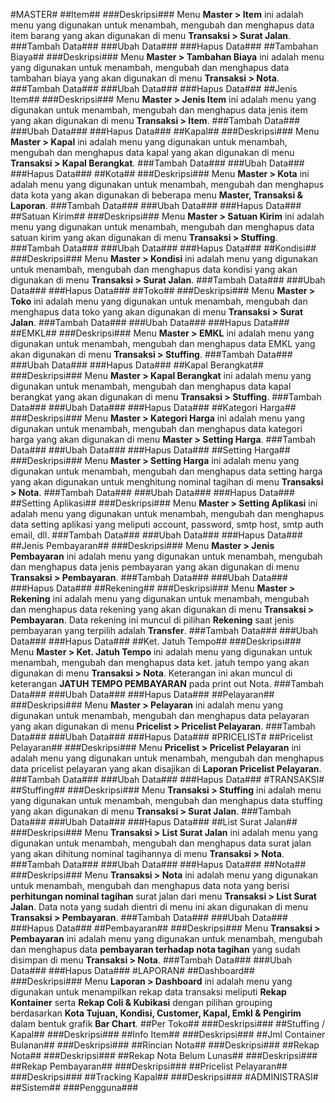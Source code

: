 #MASTER#
##Item##
###Deskripsi###
Menu **Master > Item** ini adalah menu yang digunakan untuk menambah, mengubah dan menghapus data item barang yang akan digunakan di menu **Transaksi > Surat Jalan**.
###Tambah Data###
###Ubah Data###
###Hapus Data###
##Tambahan Biaya##
###Deskripsi###
Menu **Master > Tambahan Biaya** ini adalah menu yang digunakan untuk menambah, mengubah dan menghapus data tambahan biaya yang akan digunakan di menu **Transaksi > Nota**.
###Tambah Data###
###Ubah Data###
###Hapus Data###
##Jenis Item##
###Deskripsi###
Menu **Master > Jenis Item** ini adalah menu yang digunakan untuk menambah, mengubah dan menghapus data jenis item yang akan digunakan di menu **Transaksi > Item**.
###Tambah Data###
###Ubah Data###
###Hapus Data###
##Kapal##
###Deskripsi###
Menu **Master > Kapal** ini adalah menu yang digunakan untuk menambah, mengubah dan menghapus data kapal yang akan digunakan di menu **Transaksi > Kapal Berangkat**.
###Tambah Data###
###Ubah Data###
###Hapus Data###
##Kota##
###Deskripsi###
Menu **Master > Kota** ini adalah menu yang digunakan untuk menambah, mengubah dan menghapus data kota yang akan digunakan di beberapa menu **Master, Transaksi & Laporan**.
###Tambah Data###
###Ubah Data###
###Hapus Data###
##Satuan Kirim##
###Deskripsi###
Menu **Master > Satuan Kirim** ini adalah menu yang digunakan untuk menambah, mengubah dan menghapus data satuan kirim yang akan digunakan di menu **Transaksi > Stuffing**.
###Tambah Data###
###Ubah Data###
###Hapus Data###
##Kondisi##
###Deskripsi###
Menu **Master > Kondisi** ini adalah menu yang digunakan untuk menambah, mengubah dan menghapus data kondisi yang akan digunakan di menu **Transaksi > Surat Jalan**.
###Tambah Data###
###Ubah Data###
###Hapus Data###
##Toko##
###Deskripsi###
Menu **Master > Toko** ini adalah menu yang digunakan untuk menambah, mengubah dan menghapus data toko yang akan digunakan di menu **Transaksi > Surat Jalan**.
###Tambah Data###
###Ubah Data###
###Hapus Data###
##EMKL##
###Deskripsi###
Menu **Master > EMKL** ini adalah menu yang digunakan untuk menambah, mengubah dan menghapus data EMKL yang akan digunakan di menu **Transaksi > Stuffing**.
###Tambah Data###
###Ubah Data###
###Hapus Data###
##Kapal Berangkat##
###Deskripsi###
Menu **Master > Kapal Berangkat** ini adalah menu yang digunakan untuk menambah, mengubah dan menghapus data kapal berangkat yang akan digunakan di menu **Transaksi > Stuffing**.
###Tambah Data###
###Ubah Data###
###Hapus Data###
##Kategori Harga##
###Deskripsi###
Menu **Master > Kategori Harga** ini adalah menu yang digunakan untuk menambah, mengubah dan menghapus data kategori harga yang akan digunakan di menu **Master > Setting Harga**.
###Tambah Data###
###Ubah Data###
###Hapus Data###
##Setting Harga##
###Deskripsi###
Menu **Master > Setting Harga** ini adalah menu yang digunakan untuk menambah, mengubah dan menghapus data setting harga yang akan digunakan untuk menghitung nominal tagihan di menu **Transaksi > Nota**.
###Tambah Data###
###Ubah Data###
###Hapus Data###
##Setting Aplikasi##
###Deskripsi###
Menu **Master > Setting Aplikasi** ini adalah menu yang digunakan untuk menambah, mengubah dan menghapus data setting aplikasi yang meliputi account, password, smtp host, smtp auth email, dll.
###Tambah Data###
###Ubah Data###
###Hapus Data###
##Jenis Pembayaran##
###Deskripsi###
Menu **Master > Jenis Pembayaran** ini adalah menu yang digunakan untuk menambah, mengubah dan menghapus data jenis pembayaran yang akan digunakan di menu **Transaksi > Pembayaran**.
###Tambah Data###
###Ubah Data###
###Hapus Data###
##Rekening##
###Deskripsi###
Menu **Master > Rekening** ini adalah menu yang digunakan untuk menambah, mengubah dan menghapus data rekening yang akan digunakan di menu **Transaksi > Pembayaran**. Data rekening ini muncul di pilihan **Rekening** saat jenis pembayaran yang terpilih adalah **Transfer**.
###Tambah Data###
###Ubah Data###
###Hapus Data###
##Ket. Jatuh Tempo##
###Deskripsi###
Menu **Master > Ket. Jatuh Tempo** ini adalah menu yang digunakan untuk menambah, mengubah dan menghapus data ket. jatuh tempo yang akan digunakan di menu **Transaksi > Nota**. Keterangan ini akan muncul di keterangan **JATUH TEMPO PEMBAYARAN** pada print out Nota.
###Tambah Data###
###Ubah Data###
###Hapus Data###
##Pelayaran##
###Deskripsi###
Menu **Master > Pelayaran** ini adalah menu yang digunakan untuk menambah, mengubah dan menghapus data pelayaran yang akan digunakan di menu **Pricelist > Pricelist Pelayaran**.
###Tambah Data###
###Ubah Data###
###Hapus Data###
#PRICELIST#
##Pricelist Pelayaran##
###Deskripsi###
Menu **Pricelist > Pricelist Pelayaran** ini adalah menu yang digunakan untuk menambah, mengubah dan menghapus data pricelist pelayaran yang akan disajikan di **Laporan Pricelist Pelayaran**.
###Tambah Data###
###Ubah Data###
###Hapus Data###
#TRANSAKSI#
##Stuffing##
###Deskripsi###
Menu **Transaksi > Stuffing** ini adalah menu yang digunakan untuk menambah, mengubah dan menghapus data stuffing yang akan digunakan di menu **Transaksi > Surat Jalan**.
###Tambah Data###
###Ubah Data###
###Hapus Data###
##List Surat Jalan##
###Deskripsi###
Menu **Transaksi > List Surat Jalan** ini adalah menu yang digunakan untuk menambah, mengubah dan menghapus data surat jalan yang akan dihitung nominal tagihannya di menu **Transaksi > Nota**.
###Tambah Data###
###Ubah Data###
###Hapus Data###
##Nota##
###Deskripsi###
Menu **Transaksi > Nota** ini adalah menu yang digunakan untuk menambah, mengubah dan menghapus data nota yang berisi **perhitungan nominal tagihan** surat jalan dari menu **Transaksi > List Surat Jalan**. Data nota yang sudah dientri di menu ini akan digunakan di menu **Transaksi > Pembayaran**.
###Tambah Data###
###Ubah Data###
###Hapus Data###
##Pembayaran##
###Deskripsi###
Menu **Transaksi > Pembayaran** ini adalah menu yang digunakan untuk menambah, mengubah dan menghapus data **pembayaran terhadap nota tagihan** yang sudah disimpan di menu **Transaksi > Nota**.
###Tambah Data###
###Ubah Data###
###Hapus Data###
#LAPORAN#
##Dashboard##
###Deskripsi###
Menu **Laporan > Dashboard** ini adalah menu yang digunakan untuk menampilkan rekap data transaksi meliputi **Rekap Kontainer** serta **Rekap Coli & Kubikasi** dengan pilihan grouping berdasarkan **Kota Tujuan, Kondisi, Customer, Kapal, Emkl & Pengirim** dalam bentuk grafik **Bar Chart**.
##Per Toko##
###Deskripsi###
##Stuffing / Kapal##
###Deskripsi###
##Info Item##
###Deskripsi###
##Jml Container Bulanan##
###Deskripsi###
##Rincian Nota##
###Deskripsi###
##Rekap Nota##
###Deskripsi###
##Rekap Nota Belum Lunas##
###Deskripsi###
##Rekap Pembayaran##
###Deskripsi###
##Pricelist Pelayaran##
###Deskripsi###
##Tracking Kapal##
###Deskripsi###
#ADMINISTRASI#
##Sistem##
###Pengguna###